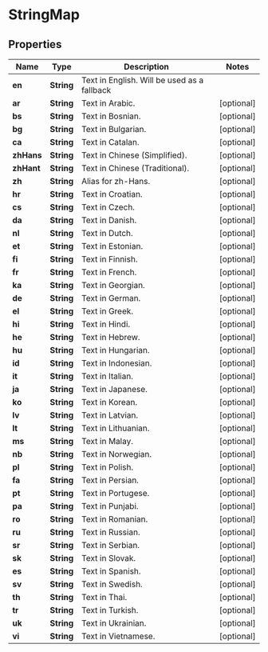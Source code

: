 

# StringMap


## Properties

| Name | Type | Description | Notes |
|------------ | ------------- | ------------- | -------------|
|**en** | **String** | Text in English.  Will be used as a fallback |  |
|**ar** | **String** | Text in Arabic. |  [optional] |
|**bs** | **String** | Text in Bosnian. |  [optional] |
|**bg** | **String** | Text in Bulgarian. |  [optional] |
|**ca** | **String** | Text in Catalan. |  [optional] |
|**zhHans** | **String** | Text in Chinese (Simplified). |  [optional] |
|**zhHant** | **String** | Text in Chinese (Traditional). |  [optional] |
|**zh** | **String** | Alias for zh-Hans. |  [optional] |
|**hr** | **String** | Text in Croatian. |  [optional] |
|**cs** | **String** | Text in Czech. |  [optional] |
|**da** | **String** | Text in Danish. |  [optional] |
|**nl** | **String** | Text in Dutch. |  [optional] |
|**et** | **String** | Text in Estonian. |  [optional] |
|**fi** | **String** | Text in Finnish. |  [optional] |
|**fr** | **String** | Text in French. |  [optional] |
|**ka** | **String** | Text in Georgian. |  [optional] |
|**de** | **String** | Text in German. |  [optional] |
|**el** | **String** | Text in Greek. |  [optional] |
|**hi** | **String** | Text in Hindi. |  [optional] |
|**he** | **String** | Text in Hebrew. |  [optional] |
|**hu** | **String** | Text in Hungarian. |  [optional] |
|**id** | **String** | Text in Indonesian. |  [optional] |
|**it** | **String** | Text in Italian. |  [optional] |
|**ja** | **String** | Text in Japanese. |  [optional] |
|**ko** | **String** | Text in Korean. |  [optional] |
|**lv** | **String** | Text in Latvian. |  [optional] |
|**lt** | **String** | Text in Lithuanian. |  [optional] |
|**ms** | **String** | Text in Malay. |  [optional] |
|**nb** | **String** | Text in Norwegian. |  [optional] |
|**pl** | **String** | Text in Polish. |  [optional] |
|**fa** | **String** | Text in Persian. |  [optional] |
|**pt** | **String** | Text in Portugese. |  [optional] |
|**pa** | **String** | Text in Punjabi. |  [optional] |
|**ro** | **String** | Text in Romanian. |  [optional] |
|**ru** | **String** | Text in Russian. |  [optional] |
|**sr** | **String** | Text in Serbian. |  [optional] |
|**sk** | **String** | Text in Slovak. |  [optional] |
|**es** | **String** | Text in Spanish. |  [optional] |
|**sv** | **String** | Text in Swedish. |  [optional] |
|**th** | **String** | Text in Thai. |  [optional] |
|**tr** | **String** | Text in Turkish. |  [optional] |
|**uk** | **String** | Text in Ukrainian. |  [optional] |
|**vi** | **String** | Text in Vietnamese. |  [optional] |



